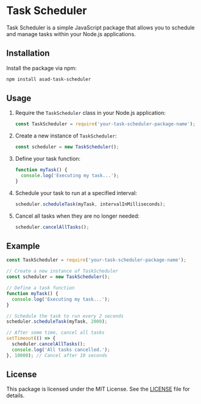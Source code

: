 # Task Scheduler

Task Scheduler is a simple JavaScript package that allows you to schedule and manage tasks within your Node.js applications.

## Installation

Install the package via npm:

```bash
npm install asad-task-scheduler
```

## Usage

1. Require the `TaskScheduler` class in your Node.js application:

    ```javascript
    const TaskScheduler = require('your-task-scheduler-package-name');
    ```

2. Create a new instance of `TaskScheduler`:

    ```javascript
    const scheduler = new TaskScheduler();
    ```

3. Define your task function:

    ```javascript
    function myTask() {
      console.log('Executing my task...');
    }
    ```

4. Schedule your task to run at a specified interval:

    ```javascript
    scheduler.scheduleTask(myTask, intervalInMilliseconds);
    ```

5. Cancel all tasks when they are no longer needed:

    ```javascript
    scheduler.cancelAllTasks();
    ```

## Example

```javascript
const TaskScheduler = require('your-task-scheduler-package-name');

// Create a new instance of TaskScheduler
const scheduler = new TaskScheduler();

// Define a task function
function myTask() {
  console.log('Executing my task...');
}

// Schedule the task to run every 2 seconds
scheduler.scheduleTask(myTask, 2000);

// After some time, cancel all tasks
setTimeout(() => {
  scheduler.cancelAllTasks();
  console.log('All tasks cancelled.');
}, 10000); // Cancel after 10 seconds
```

## License

This package is licensed under the MIT License. See the [LICENSE](LICENSE) file for details.